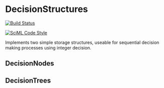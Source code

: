 # DecisionStructures

[![Build Status](https://github.com/AlCap23/DecisionStructures.jl/actions/workflows/CI.yml/badge.svg?branch=main)](https://github.com/AlCap23/DecisionStructures.jl/actions/workflows/CI.yml?query=branch%3Amain)

[![SciML Code Style](https://img.shields.io/static/v1?label=code%20style&message=SciML&color=9558b2&labelColor=389826)](https://github.com/SciML/SciMLStyle)

Implements two simple storage structures, useable for sequential decision making processes using integer decision. 

## DecisionNodes


## DecisionTrees



